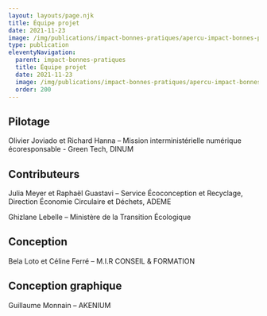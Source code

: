 ```yaml
---
layout: layouts/page.njk
title: Équipe projet
date: 2021-11-23
image: /img/publications/impact-bonnes-pratiques/apercu-impact-bonnes-pratiques.webp
type: publication
eleventyNavigation:
  parent: impact-bonnes-pratiques
  title: Équipe projet
  date: 2021-11-23
  image: /img/publications/impact-bonnes-pratiques/apercu-impact-bonnes-pratiques.webp
  order: 200
---
```


## Pilotage

Olivier Joviado et Richard Hanna – Mission interministérielle numérique écoresponsable - Green Tech, DINUM

## Contributeurs

Julia Meyer et Raphaël Guastavi – Service Écoconception et Recyclage, Direction Économie Circulaire et Déchets, ADEME

Ghizlane Lebelle – Ministère de la Transition Écologique

## Conception

Bela Loto et Céline Ferré – M.I.R CONSEIL & FORMATION

## Conception graphique

Guillaume Monnain – AKENIUM
